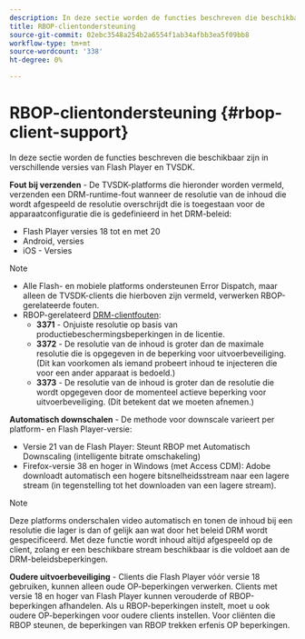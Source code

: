 ```yaml
---
description: In deze sectie worden de functies beschreven die beschikbaar zijn in verschillende versies van Flash Player en TVSDK.
title: RBOP-clientondersteuning
source-git-commit: 02ebc3548a254b2a6554f1ab34afbb3ea5f09bb8
workflow-type: tm+mt
source-wordcount: '338'
ht-degree: 0%

---
```


# RBOP-clientondersteuning {#rbop-client-support}

In deze sectie worden de functies beschreven die beschikbaar zijn in verschillende versies van Flash Player en TVSDK.

**Fout bij verzenden** - De TVSDK-platforms die hieronder worden vermeld, verzenden een DRM-runtime-fout wanneer de resolutie van de inhoud die wordt afgespeeld de resolutie overschrijdt die is toegestaan voor de apparaatconfiguratie die is gedefinieerd in het DRM-beleid:

* Flash Player versies 18 tot en met 20
* Android, versies
* iOS - Versies

>[!NOTE]
>
>* Alle Flash- en mobiele platforms ondersteunen Error Dispatch, maar alleen de TVSDK-clients die hierboven zijn vermeld, verwerken RBOP-gerelateerde fouten.
>* RBOP-gerelateerd [DRM-clientfouten](https://help.adobe.com/en_US/primetime/drm/index.html#reference-DRM_Client_Error_Messages):
>    * **3371** - Onjuiste resolutie op basis van productiebeschermingsbeperkingen in de licentie.
>    * **3372** - De resolutie van de inhoud is groter dan de maximale resolutie die is opgegeven in de beperking voor uitvoerbeveiliging. (Dit kan voorkomen als iemand probeert inhoud te injecteren die voor een ander apparaat is bedoeld.)
>    * **3373** - De resolutie van de inhoud is groter dan de resolutie die wordt opgegeven door de momenteel actieve beperking voor uitvoerbeveiliging. (Dit betekent dat we moeten afnemen.)
>

**Automatisch downschalen** - De methode voor downscale varieert per platform- en Flash Player-versie:

* Versie 21 van de Flash Player: Steunt RBOP met Automatisch Downscaling (intelligente bitrate omschakeling)
* Firefox-versie 38 en hoger in Windows (met Access CDM): Adobe downloadt automatisch een hogere bitsnelheidsstream naar een lagere stream (in tegenstelling tot het downloaden van een lagere stream).

>[!NOTE]
>
>Deze platforms onderschalen video automatisch en tonen de inhoud bij een resolutie die lager is dan of gelijk aan wat door het beleid DRM wordt gespecificeerd. Met deze functie wordt inhoud altijd afgespeeld op de client, zolang er een beschikbare stream beschikbaar is die voldoet aan de DRM-beleidsbeperkingen.

**Oudere uitvoerbeveiliging** - Clients die Flash Player vóór versie 18 gebruiken, kunnen alleen oude OP-beperkingen verwerken. Clients met versie 18 en hoger van Flash Player kunnen verouderde of RBOP-beperkingen afhandelen. Als u RBOP-beperkingen instelt, moet u ook oudere OP-beperkingen voor oudere clients instellen. Voor cliënten die RBOP steunen, de beperkingen van RBOP trekken erfenis OP beperkingen.
